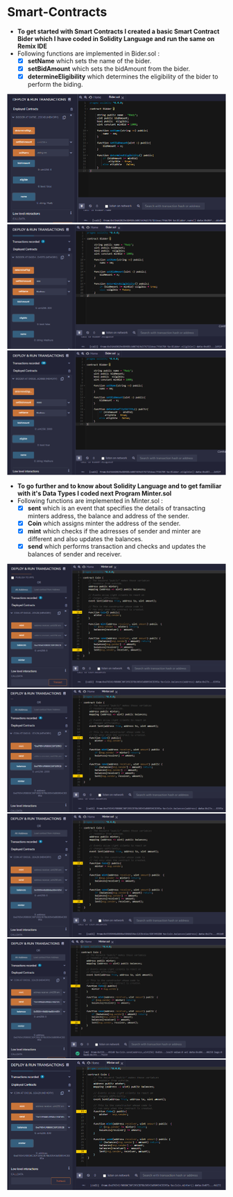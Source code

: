 # Smart-Contracts
- **To get started with Smart Contracts I created a basic Smart Contract Bider which I have coded in Solidity Language and run the same on Remix IDE**
- Following functions are implemented in Bider.sol :
   - [x] **setName** which sets the name of the bider.
   - [x] **setBidAmount** which sets the bidAmount from the bider.
   - [x] **determineEligibility** which determines the eligibility of the bider to perform the biding.
   
 ![](Images/Bider1.PNG)
 ![](Images/Bider2.PNG) 
 ![](Images/Bider3.PNG)

- **To go further and to know about Solidity Language and to get familiar with it's Data Types I coded next Program Minter.sol**
- Following functions are implemented in Minter.sol :
   - [x] **sent** which is an event that specifies the details of transacting minters address, the balance and address of the sender.
   - [x] **Coin** which assigns minter the address of the sender.
   - [x] **mint** which checks if the adrresses of sender and minter are different and also updates the balances.
   - [x] **send** which performs transaction and checks and updates the balances of sender and receiver.
 
 ![](Images/Minter1.PNG)
 ![](Images/Minter2.PNG)
 ![](Images/Minter3.PNG)
 ![](Images/Minter4.PNG)
 ![](Images/Minter5.PNG)
